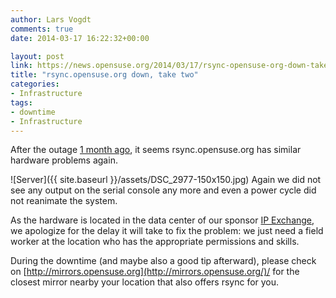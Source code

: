 ```yaml
---
author: Lars Vogdt
comments: true
date: 2014-03-17 16:22:32+00:00

layout: post
link: https://news.opensuse.org/2014/03/17/rsync-opensuse-org-down-take-two/
title: "rsync.opensuse.org down, take two"
categories:
- Infrastructure
tags:
- downtime
- Infrastructure
---
```

After the outage [1 month ago](https://news.opensuse.org/2014/02/18/hardware-problem-rsync-opensuse-org-down/), it seems rsync.opensuse.org has similar hardware problems again.

![Server]({{ site.baseurl }}/assets/DSC_2977-150x150.jpg)
Again we did not see any output on the serial console any more and even a power cycle did not reanimate the system.

As the hardware is located in the data center of our sponsor [IP Exchange](http://www.ip-exchange.de/), we apologize for the delay it will take to fix the problem: we just need a field worker at the location who has the appropriate permissions and skills.

During the downtime (and maybe also a good tip afterward), please check on [http://mirrors.opensuse.org](http://mirrors.opensuse.org/)/ for the closest mirror nearby your location that also offers rsync for you.		
